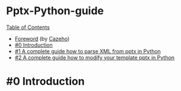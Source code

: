 # Pptx-Python-guide

<p><a href="/getify/You-Dont-Know-JS/blob/2nd-ed/get-started/toc.md">Table of Contents</a></p>
<ul>
<li><a href="/getify/You-Dont-Know-JS/blob/2nd-ed/get-started/foreword.md">Foreword</a> (by <a href="https://twitter.com/---?" rel="nofollow">Cazeho</a>)</li>
<li><a href="/%230%20Introduction.md#0-introduction">#0 Introduction</a></li>
<li><a href="/%231%20A%20complete%20guide%20how%20to%20parse%20XML%20from%20pptx%20in%20Python.md">#1 A complete guide how to parse XML from pptx in Python</a></li>
<li><a href="/%232%20A%20complete%20guide%20how%20to%20modify%20%20your%20template%20pptx%20in%20Python.md">#2 A complete guide how to modify your template pptx in Python</a></li>
</ul>





# #0 Introduction
